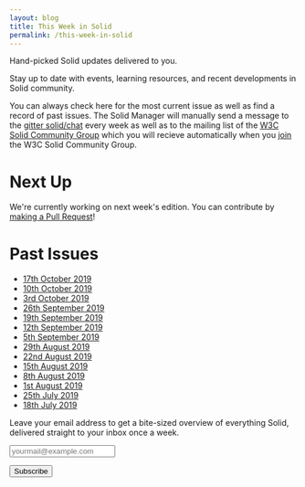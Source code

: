 ```yaml
---
layout: blog
title: This Week in Solid
permalink: /this-week-in-solid
---
```


Hand-picked Solid updates delivered to you.

Stay up to date with events, learning resources, and recent developments in Solid community.

You can always check here for the most current issue as well as find a record of past issues. The Solid Manager will manually send a message to the [gitter solid/chat](https://gitter.im/solid/chat) every week as well as to the mailing list of the [W3C Solid Community Group](https://www.w3.org/community/solid/) which you will recieve automatically when you [join](https://www.w3.org/community/solid/) the W3C Solid Community Group. 

# Next Up

We're currently working on next week's edition. You can contribute by [making a Pull Request](https://github.com/solid/solid.github.io/edit/master/_posts/this-week-in-solid/next.md)!

# Past Issues

* [17th October 2019]({{site.baseUrl}}/this-week-in-solid/2019-10-17)
* [10th October 2019]({{site.baseUrl}}/this-week-in-solid/2019-10-10)
* [3rd October 2019]({{site.baseUrl}}/this-week-in-solid/2019-10-03)
* [26th September 2019]({{site.baseUrl}}/this-week-in-solid/2019-09-26)
* [19th September 2019]({{site.baseUrl}}/this-week-in-solid/2019-09-19)
* [12th September 2019]({{site.baseUrl}}/this-week-in-solid/2019-09-12)
* [5th September 2019]({{site.baseUrl}}/this-week-in-solid/2019-09-05)
* [29th August 2019]({{site.baseUrl}}/this-week-in-solid/2019-08-29)
* [22nd August 2019]({{site.baseUrl}}/this-week-in-solid/2019-08-22)
* [15th August 2019]({{site.baseUrl}}/this-week-in-solid/2019-08-15)
* [8th August 2019]({{site.baseUrl}}/this-week-in-solid/2019-08-08)
* [1st August 2019]({{site.baseUrl}}/this-week-in-solid/2019-08-01)
* [25th July 2019]({{site.baseUrl}}/this-week-in-solid/2019-07-25)
* [18th July 2019]({{site.baseUrl}}/this-week-in-solid/2019-07-18)

 <form
      action="https://tinyletter.com/ThisWeekInSolid"
      class="newsletter-form"
      method="post"
      target="popupwindow"
      onsubmit="window.open('https://tinyletter.com/ThisWeekInSolid', 'popupwindow', 'scrollbars=yes,width=800,height=600');return true"
    >
      <p>
        <label for="tlemail">
          Leave your email address to get a bite-sized overview of everything Solid, delivered straight to your inbox once a week.
        </label>
      </p>
      <p>
        <input type="email" name="email" placeholder="yourmail@example.com" id="tlemail"/>
      </p>
      <input type="hidden" value="1" name="embed"/>
      <input type="submit" value="Subscribe" />
    </form>
